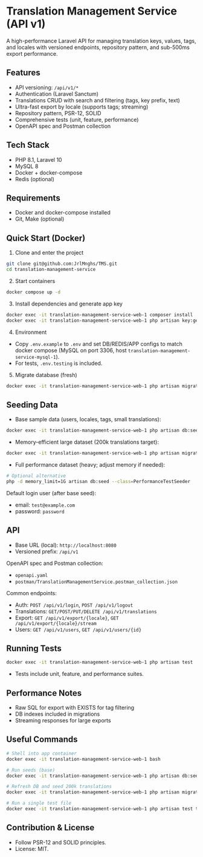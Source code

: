 # Translation Management Service (API v1)

A high-performance Laravel API for managing translation keys, values, tags, and locales with versioned endpoints, repository pattern, and sub-500ms export performance.

## Features
- API versioning: `/api/v1/*`
- Authentication (Laravel Sanctum)
- Translations CRUD with search and filtering (tags, key prefix, text)
- Ultra-fast export by locale (supports tags; streaming)
- Repository pattern, PSR-12, SOLID
- Comprehensive tests (unit, feature, performance)
- OpenAPI spec and Postman collection

## Tech Stack
- PHP 8.1, Laravel 10
- MySQL 8
- Docker + docker-compose
- Redis (optional)

## Requirements
- Docker and docker-compose installed
- Git, Make (optional)

## Quick Start (Docker)
1. Clone and enter the project
```bash
git clone git@github.com:JrlMnghs/TMS.git
cd translation-management-service
```
2. Start containers
```bash
docker compose up -d
```
3. Install dependencies and generate app key
```bash
docker exec -it translation-management-service-web-1 composer install
docker exec -it translation-management-service-web-1 php artisan key:generate
```
4. Environment
- Copy `.env.example` to `.env` and set DB/REDIS/APP configs to match docker compose (MySQL on port 3306, host `translation-management-service-mysql-1`).
- For tests, `.env.testing` is included.

5. Migrate database (fresh)
```bash
docker exec -it translation-management-service-web-1 php artisan migrate:fresh
```

## Seeding Data
- Base sample data (users, locales, tags, small translations):
```bash
docker exec -it translation-management-service-web-1 php artisan db:seed
```
- Memory-efficient large dataset (200k translations target):
```bash
docker exec -it translation-management-service-web-1 php artisan migrate:fresh --seed --seeder=Database\\Seeders\\MemoryEfficientSeeder
```
- Full performance dataset (heavy; adjust memory if needed):
```bash
# Optional alternative
php -d memory_limit=1G artisan db:seed --class=PerformanceTestSeeder
```

Default login user (after base seed):
- email: `test@example.com`
- password: `password`

## API
- Base URL (local): `http://localhost:8080`
- Versioned prefix: `/api/v1`

OpenAPI spec and Postman collection:
- `openapi.yaml`
- `postman/TranslationManagementService.postman_collection.json`

Common endpoints:
- Auth: `POST /api/v1/login`, `POST /api/v1/logout`
- Translations: `GET/POST/PUT/DELETE /api/v1/translations`
- Export: `GET /api/v1/export/{locale}`, `GET /api/v1/export/{locale}/stream`
- Users: `GET /api/v1/users`, `GET /api/v1/users/{id}`

## Running Tests
```bash
docker exec -it translation-management-service-web-1 php artisan test
```
- Tests include unit, feature, and performance suites.

## Performance Notes
- Raw SQL for export with EXISTS for tag filtering
- DB indexes included in migrations
- Streaming responses for large exports

## Useful Commands
```bash
# Shell into app container
docker exec -it translation-management-service-web-1 bash

# Run seeds (base)
docker exec -it translation-management-service-web-1 php artisan db:seed

# Refresh DB and seed 200k translations
docker exec -it translation-management-service-web-1 php artisan migrate:fresh --seed --seeder=Database\\Seeders\\MemoryEfficientSeeder

# Run a single test file
docker exec -it translation-management-service-web-1 php artisan test tests/Feature/Api/V1/ExportControllerTest.php
```

## Contribution & License
- Follow PSR-12 and SOLID principles.
- License: MIT.

